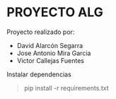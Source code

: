 # PROYECTO ALG

Proyecto realizado por: 
- David Alarcón Segarra
- Jose Antonio Mira Garcia
- Victor Callejas Fuentes

Instalar dependencias
> pip install -r requirements.txt 